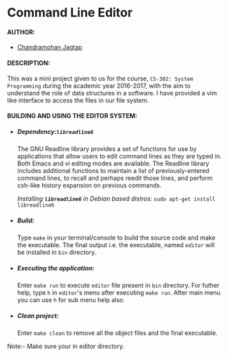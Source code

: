 # Command Line Editor

#### AUTHOR:

- [Chandramohan Jagtap](https://github.com/cmjagtap "Chandramohan's github profile")

#### DESCRIPTION:
This was a mini project given to us for the course, `CS-302: System Programming`
during the academic year 2016-2017, with the aim to understand the role of data
structures in a software.
I have provided a vim like interface to access the files in our file system.


#### BUILDING AND USING THE EDITOR SYSTEM:

- ##### Dependency:`libreadline6`

  The GNU Readline library provides a set of functions for use
  by applications that allow users to edit command lines as they are typed in.
  Both Emacs and vi editing modes are available. The Readline library includes
  additional functions to maintain a list of previously-entered command lines,
  to recall and perhaps reedit those lines, and perform csh-like history
  expansion on previous commands.

  *Installing __`libreadline6`__ in Debian based distros:*  `sudo apt-get install libreadline6`


- ##### Build:
  Type `make` in your terminal/console to build the source code and make the
  executable. The final output i.e. the executable, named *`editor`* will be installed in 
  `bin` directory.


- ##### Executing the application:
  Enter `make run` to execute `editor` file present in `bin` directory.
  For futher help, type `h` in `editor`'s menu after executing `make run`.
  After main menu you can use `h` for sub menu help also. 

- ##### Clean project:
  Enter `make clean` to remove all the object files and the final executable.
  
Note:- Make sure your in editor directory.
